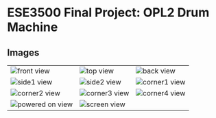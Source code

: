 # ESE3500 Final Project: OPL2 Drum Machine

## Images

||||
|-|-|-|
| ![front view](images/front.jpg) | ![top view](images/top.jpg) | ![back view](images/back.jpg) |
| ![side1 view](images/side1.jpg) | ![side2 view](images/side2.jpg) | ![corner1 view](images/corner1.jpg) |
| ![corner2 view](images/corner2.jpg) | ![corner3 view](images/corner3.jpg) | ![corner4 view](images/corner4.jpg) |
| ![powered on view](images/powered_on.jpg) | ![screen view](images/screen.jpg) | |
